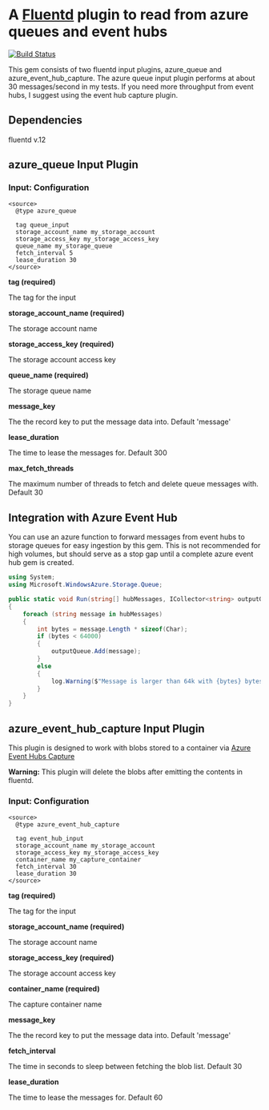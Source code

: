 # A  [Fluentd](http://github.com/fluent/fluentd) plugin to read from azure queues and event hubs
[![Build Status](https://travis-ci.org/sbonebrake/fluent-plugin-azure-queue.svg?branch=master)](https://travis-ci.org/sbonebrake/fluent-plugin-azure-queue)

This gem consists of two fluentd input plugins, azure_queue and azure_event_hub_capture.
The azure queue input plugin performs at about 30 messages/second in my tests.
If you need more throughput from event hubs, I suggest using the event hub capture plugin.

## Dependencies

fluentd v.12

## azure_queue Input Plugin

### Input: Configuration

    <source>
      @type azure_queue

      tag queue_input
      storage_account_name my_storage_account
      storage_access_key my_storage_access_key
      queue_name my_storage_queue
      fetch_interval 5     
      lease_duration 30
    </source>

**tag (required)**

The tag for the input

**storage_account_name (required)**

The storage account name

**storage_access_key (required)**

The storage account access key

**queue_name (required)**

The storage queue name

**message_key**

The the record key to put the message data into. Default 'message'

**lease_duration**

The time to lease the messages for. Default 300

**max_fetch_threads**

The maximum number of threads to fetch and delete queue messages with. Default 30

## Integration with Azure Event Hub

You can use an azure function to forward messages from event hubs to storage queues for easy ingestion by this gem. This is not recommended for high volumes, but should serve as a stop gap until a complete azure event hub gem is created.

```c#
using System;
using Microsoft.WindowsAzure.Storage.Queue;

public static void Run(string[] hubMessages, ICollector<string> outputQueue, TraceWriter log)
{
    foreach (string message in hubMessages)
    {
        int bytes = message.Length * sizeof(Char);
        if (bytes < 64000)
        {
            outputQueue.Add(message);
        }
        else 
        {
            log.Warning($"Message is larger than 64k with {bytes} bytes. Dropping message");
        }
    }
}
```
## azure_event_hub_capture Input Plugin
This plugin is designed to work with blobs stored to a container via [Azure Event Hubs Capture](https://docs.microsoft.com/en-us/azure/event-hubs/event-hubs-capture-overview)  

**Warning:** This plugin will delete the blobs after emitting the contents in fluentd.

### Input: Configuration

    <source>
      @type azure_event_hub_capture

      tag event_hub_input
      storage_account_name my_storage_account
      storage_access_key my_storage_access_key
      container_name my_capture_container
      fetch_interval 30     
      lease_duration 30
    </source>

**tag (required)**

The tag for the input

**storage_account_name (required)**

The storage account name

**storage_access_key (required)**

The storage account access key

**container_name (required)**

The capture container name

**message_key**

The the record key to put the message data into. Default 'message'

**fetch_interval**

The time in seconds to sleep between fetching the blob list. Default 30

**lease_duration**

The time to lease the messages for. Default 60
